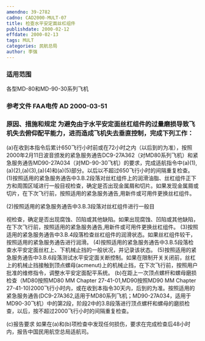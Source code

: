 ```yaml
---
amendno: 39-2782
cadno: CAD2000-MULT-07
title: 检查水平安定面丝杠组件
publishdate: 2000-02-12
effdate: 2000-02-13
tags: MULT
categories: 民航总局
author: 李强
---
```


### 适用范围 
各型MD-80和MD-90-30系列飞机

<!--more-->
### 参考文件    FAA电传 AD 2000-03-51 

### 原因、措施和规定     为避免由于水平安定面丝杠组件的过量磨损导致飞机失去俯仰配平能力，进而造成飞机失去垂直控制，完成下列工作： 
(a)在收到本指令后累计650飞行小时前或在72小时之内（以后到的为准），按照2000年2月11日波音颁发的紧急服务通告DC9-27A362（对MD80系列飞机）和紧急服务通告MD90-27A034（对MD-90-30飞机）的要求，完成适航指令中(a)(1),(a)(2),(a)(3),(a)(4)和(a)(5)部分。以后以不超过650飞行小时的间隔重复检查。 
(1)按照适用的紧急服务通告中3.B.2段落对丝杠组件上的润滑油脂、丝杠组件正下方和周围区域进行一般目视检查，确定是否出现金属屑和切片。如果发现金属屑或切片，在下次飞行前，按照适用的紧急服务通告,用新件或可用件更换丝杠组件。 

(2)按照适用的紧急服务通告中3.B.3段落对丝杠组件进行一般目
       
视检查，确定是否出现腐蚀、凹陷或其他缺陷。如果出现腐蚀、凹陷或其他缺陷，在下次飞行前，按照适用的紧急服务通告,用新件或可用件更换丝杠组件。 
(3)按照适用的紧急服务通告中3.B.4段落检查丝杠组件的润滑状态。如果丝杠组件较干，按照适用的紧急服务通告进行润滑。 
(4)按照适用的紧急服务通告中3.B.5段落检查水平安定面丝杠上、下机械止挡的一般状况，并记录该状态。 
(5)按照适用的紧急服务通告中3.B.6段落测试水平安定面关断控制。如果在限制开关关闭前，丝杠上的机械止挡接触到顶点螺母(acmenut)上的机械止挡，在下次飞行前，按照用户批准的维修指令，调整水平安定面配平系统。 
    (b)在距上一次顶点螺杆和螺母磨损检查（MD80按照MD80 MM Chapter 27-41-01,MD90按照MD90 MM Chapter 27-41-10)2000飞行小时内，或在收到本指令30天内，后到的为准。按照适用的紧急服务通告(DC9-27A362,适用于MD80系列飞机；MD90-27A034，适用于MD90-30飞机）中的第2段，阶段2中的3.B段落进行顶点螺杆和螺母的磨损检查，以后，按不超过2000飞行小时的间隔重复检查。 

(c)报告要求 
    如果在(a)和(b)项检查中发现任何损伤，要求在完成检查后48小时内，报告中国民用航空总局适航司。 
